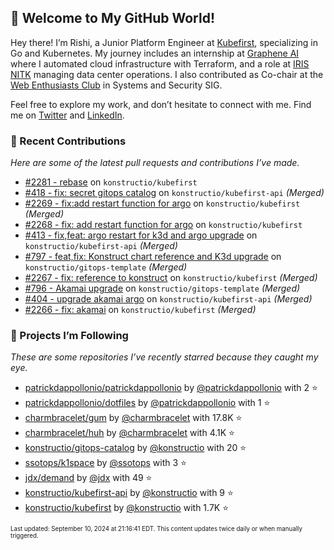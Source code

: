 <!-- DO NOT EDIT THIS FILE DIRECTLY! This file was automatically generated from the tool in this repo. -->

## 🌟 Welcome to My GitHub World!

Hey there! I’m Rishi, a Junior Platform Engineer at [Kubefirst](https://kubefirst.io/), specializing in Go and Kubernetes. My journey includes an internship at [Graphene AI](https://grapheneai.com/) where I automated cloud infrastructure with Terraform, and a role at [IRIS NITK](https://iris.nitk.ac.in/hrms/) managing data center operations. I also contributed as Co-chair at the [Web Enthusiasts Club](https://webclub.nitk.ac.in/) in Systems and Security SIG.

Feel free to explore my work, and don’t hesitate to connect with me. Find me on [Twitter](https://x.com/RishixMonk) and [LinkedIn](https://www.linkedin.com/in/mrrishi373/).

### 🚀 Recent Contributions

*Here are some of the latest pull requests and contributions I’ve made.*


* [#2281 - rebase](https://github.com/konstructio/kubefirst/pull/2281) on `konstructio/kubefirst` 
* [#418 - fix: secret gitops catalog](https://github.com/konstructio/kubefirst-api/pull/418) on `konstructio/kubefirst-api` *(Merged)*
* [#2269 - fix:add restart function for argo](https://github.com/konstructio/kubefirst/pull/2269) on `konstructio/kubefirst` *(Merged)*
* [#2268 - fix: add restart function for argo](https://github.com/konstructio/kubefirst/pull/2268) on `konstructio/kubefirst` 
* [#413 - fix,feat: argo restart for k3d and argo upgrade](https://github.com/konstructio/kubefirst-api/pull/413) on `konstructio/kubefirst-api` *(Merged)*
* [#797 - feat,fix: Konstruct chart reference and K3d upgrade](https://github.com/konstructio/gitops-template/pull/797) on `konstructio/gitops-template` *(Merged)*
* [#2267 - fix: reference to konstruct](https://github.com/konstructio/kubefirst/pull/2267) on `konstructio/kubefirst` *(Merged)*
* [#796 - Akamai upgrade](https://github.com/konstructio/gitops-template/pull/796) on `konstructio/gitops-template` *(Merged)*
* [#404 - upgrade akamai argo](https://github.com/konstructio/kubefirst-api/pull/404) on `konstructio/kubefirst-api` *(Merged)*
* [#2266 - fix: akamai](https://github.com/konstructio/kubefirst/pull/2266) on `konstructio/kubefirst` *(Merged)*

### 🌟 Projects I’m Following

*These are some repositories I’ve recently starred because they caught my eye.*


* [patrickdappollonio/patrickdappollonio](https://github.com/patrickdappollonio/patrickdappollonio) by [@patrickdappollonio](https://github.com/patrickdappollonio) with 2 ⭐️
* [patrickdappollonio/dotfiles](https://github.com/patrickdappollonio/dotfiles) by [@patrickdappollonio](https://github.com/patrickdappollonio) with 1 ⭐️
* [charmbracelet/gum](https://github.com/charmbracelet/gum) by [@charmbracelet](https://github.com/charmbracelet) with 17.8K ⭐️
* [charmbracelet/huh](https://github.com/charmbracelet/huh) by [@charmbracelet](https://github.com/charmbracelet) with 4.1K ⭐️
* [konstructio/gitops-catalog](https://github.com/konstructio/gitops-catalog) by [@konstructio](https://github.com/konstructio) with 20 ⭐️
* [ssotops/k1space](https://github.com/ssotops/k1space) by [@ssotops](https://github.com/ssotops) with 3 ⭐️
* [jdx/demand](https://github.com/jdx/demand) by [@jdx](https://github.com/jdx) with 49 ⭐️
* [konstructio/kubefirst-api](https://github.com/konstructio/kubefirst-api) by [@konstructio](https://github.com/konstructio) with 9 ⭐️
* [konstructio/kubefirst](https://github.com/konstructio/kubefirst) by [@konstructio](https://github.com/konstructio) with 1.7K ⭐️

<sub><small>Last updated: September 10, 2024 at 21:16:41 EDT. This content updates twice daily or when manually triggered.</small></sub>

